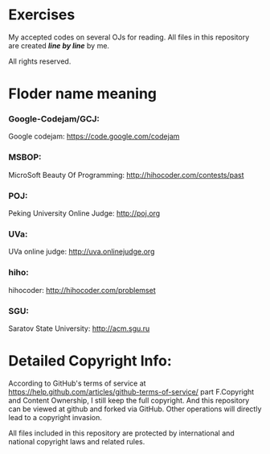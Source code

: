 # Exercises
My accepted codes on several OJs for reading. All files in this repository are created ***line by line*** by me.

All rights reserved.

# Floder name meaning
### Google-Codejam/GCJ:
Google codejam: https://code.google.com/codejam
### MSBOP:
MicroSoft Beauty Of Programming: http://hihocoder.com/contests/past
### POJ:
Peking University Online Judge: http://poj.org
### UVa:
UVa online judge: http://uva.onlinejudge.org
### hiho:
hihocoder: http://hihocoder.com/problemset
### SGU:
Saratov State University: http://acm.sgu.ru


# Detailed Copyright Info:
According to GitHub's terms of service at https://help.github.com/articles/github-terms-of-service/
part F.Copyright and Content Ownership, I still keep the full copyright. And this repository can be viewed at github and forked  via GitHub. Other operations will directly lead to a copyright invasion.

All files included in this repository are protected by international and national copyright laws and related rules.
